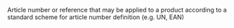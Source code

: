 ﻿Article number or reference that may be applied to a product according to a standard scheme for article number definition (e.g. UN, EAN)
